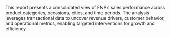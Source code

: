 This report presents a consolidated view of FNP’s sales performance across product categories, occasions, cities, and time periods. The analysis leverages transactional data to uncover revenue drivers, customer behavior, and operational metrics, enabling targeted interventions for growth and efficiency
